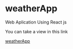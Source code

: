 # weatherApp
Web Aplication Using React js

You can take a view in this link

<a href="https://festive-fermi-bd81b3.netlify.app/">weatherApp</a>
